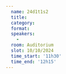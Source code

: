 ```yaml
---
  name: 24d1t1s2
  title: 
  category: 
  format: 
  speakers: 
    - 
  room: Auditorium
  slot: 10/10/2024
  time_start: '11h30'
  time_end: '12h15'
---
```

